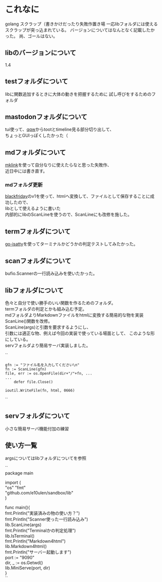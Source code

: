 # これなに
golang スクラップ（書きかけだったり失敗作置き場
一応libフォルダには使えるスクラップが突っ込まれている。
バージョンについてはなんとなく記載したかった。
尚、ゴールはない。

## libのバージョンについて
1.4

## testフォルダについて
libに関数追加するときに大体の動きを把握するために
試し呼びをするためのフォルダ

## mastodonフォルダについて
tui使って、[qqw](https://github.com/e10ulen/qqw)からtootとtimeline見る部分切り出して、  
ちょっとGUIっぽくしたかった（  

## mdフォルダについて
[mklink](https://github.com/spiegel-im-spiegel/mklink)を使って自分なりに使えたらなと思った失敗作、  
近日中には書き直す。  
### mdフォルダ更新
[blackfriday](https://github.com/russross/blackfriday)のv1を使って、htmlへ変換して、ファイルとして保存することに成功したので、  
libとして使えるように書いた  
内部的にlibのScanLineを使うので、ScanLineにも改修を施した。

## termフォルダについて
[go-isatty](https://github.com/mattn/go-isatty)を使ってターミナルかどうかの判定テストしてみたかった。

## scanフォルダについて
bufio.Scannerの一行読み込みを使いたかった。

## libフォルダについて
色々と自分で使い勝手のいい関数を作るためのフォルダ。  
termフォルダの判定とかも組み込む予定。  
mdフォルダよりMarkdownファイルをhtmlに変換する簡易的な物を実装  
ScanLine()関数を改修。  
ScanLine(args)と引数を要求するようにし、  
引数には適正な物、例えば今回の実装で使っている場面として、
このような形にしている。  
servフォルダより簡易サーバ実装しました。  

``

	gfn := "ファイル名を入力してください\n"
	fn := ScanLine(gfn)
	file, err := os.OpenFile(dir+"/"+fn, ...
    ...
    	defer file.Close()

	ioutil.WriteFile(fn, html, 0666)
``

## servフォルダについて
小さな簡易サーバ機能付加の練習

##  使い方一覧
argsについてはlibフォルダについてを参照 


``  
package main  
  
import (  
    "os"
    "fmt"  
    "github.com/e10ulen/sandbox/lib"  
)  
  
func main(){  
    fmt.Println("実装済みの物の使い方？")  
    fmt.Println("Scanner使った一行読み込み")  
    lib.ScanLine(args)  
    fmt.Println("Terminalかの判定処理")  
    lib.IsTerminal()  
    fmt.Println("Markdown4html")  
    lib.Markdown4html()  
    fmt.Println("サーバー起動します")  
    port := "9090"  
    dir, _ := os.Getwd()  
    lib.MiniServe(port, dir)  
}  
``

